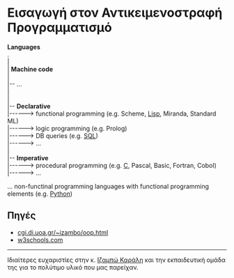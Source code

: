 # Εισαγωγή στον Αντικειμενοστραφή Προγραμματισμό

**Languages** <br>
. <br>
| <br>
| **Machine code**<br>
| <br>
|-- ... <br>
| <br>
| <br>
|-- **Declarative** <br>
|------> functional programming (e.g. Scheme, [Lisp](), Miranda, Standard ML) <br>
|------> logic programming (e.g. Prolog) <br>
|------> DB queries (e.g. [SQL]()) <br>
|------> ... <br>
| <br>
|-- **Imperative** <br>
|------> procedural programming (e.g. [C](), Pascal, Basic, Fortran, Cobol) <br>
|------> ... <br>

... non-functinal programming languages with functional programming elements (e.g. [Python]())


## Πηγές
* [cgi.di.uoa.gr/~izambo/oop.html](https://cgi.di.uoa.gr/~izambo/oop.html)
* [w3schools.com](https://www.w3schools.com)

---

Ιδιαίτερες ευχαριστίες στην κ. [Ιζαμπώ Καράλη](https://cgi.di.uoa.gr/~izambo/GR.html) και την εκπαιδευτική ομάδα της για το πολύτιμο υλικό που μας παρείχαν.
